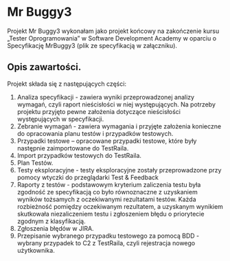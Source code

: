 # Mr Buggy3

Projekt Mr Buggy3 wykonałam jako projekt końcowy na zakończenie kursu „Tester Oprogramowania” w Software Development Academy w oparciu o Specyfikację MrBuggy3 (plik ze specyfikacją w załączniku).

## Opis zawartości.
Projekt składa się z następujących części:
1.	Analiza specyfikacji  - zawiera wyniki przeprowadzonej analizy wymagań, czyli raport nieścisłości w niej występujących. Na potrzeby projektu przyjęto pewne założenia dotyczące nieścisłości występujących w specyfikacji. 
2.	Zebranie wymagań - zawiera wymagania i przyjęte założenia konieczne do opracowania planu testów i przypadków testowych. 
3.	Przypadki testowe – opracowane przypadki testowe, które były następnie zaimportowane do TestRaila.
4.	Import przypadków testowych do TestRaila.
5.	Plan Testów.
6.	Testy eksploracyjne - testy eksploracyjne zostały przeprowadzone przy pomocy wtyczki do przeglądarki Test & Feedback
7.	Raporty z testów - podstawowym kryterium zaliczenia testu była zgodność ze specyfikacją co było równoznaczne z uzyskaniem wyników tożsamych z oczekiwanymi rezultatami testów. Każda rozbieżność pomiędzy oczekiwanym rezultatem, a uzyskanym wynikiem skutkowała niezaliczeniem testu i zgłoszeniem błędu o priorytecie zgodnym z klasyfikacją.
8.	Zgłoszenia błędów w JIRA.
9.  Przepisanie wybranego przypadku testowego za pomocą BDD - wybrany przypadek to C2 z TestRaila, czyli rejestracja nowego użytkownika.

